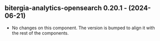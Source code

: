   ## bitergia-analytics-opensearch 0.20.1 - (2024-06-21)
  
  * No changes on this component. The version is bumped to align it
    with the rest of the components.
